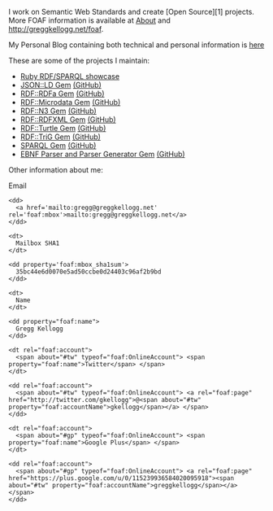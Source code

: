 <div about='http://greggkellogg.net/foaf#me' typeof='foaf:Person'>
  <link href="http://greggkellogg.net/" rel="foaf:homepage" />
  
  <p>
    I work on Semantic Web Standards and create [Open Source][1] projects. More FOAF information is available at <a rel="rdfs:isDefinedBy" href="http://greggkellogg.net/pages/about">About</a> and <a href="http://greggkellogg.net/foaf">http://greggkellogg.net/foaf</a>.
  </p>
  
  <p>
    My Personal Blog containing both technical and personal information is <a href='http://greggkellogg.net/blog/' rel='foaf:weblog'>here</a>
  </p> These are some of the projects I maintain: 
  
  <ul>
    <li>
      <a href="http://rdf.greggkellogg.net/">Ruby RDF/SPARQL showcase</a>
    </li>
    <li>
      <a href="http://rubygems.org/gems/json-ld" title="RubyGems">JSON::LD Gem</a> <a href="http://github.com/ruby-rdf/json-ld" title="GitHub">(GitHub)</a>
    </li>
    <li>
      <a href="http://rubygems.org/gems/rdf-rdfa" title="RubyGems">RDF::RDFa Gem</a> <a href="http://github.com/ruby-rdf/rdf-rdfa" title="GitHub">(GitHub)</a>
    </li>
    <li>
      <a href="http://rubygems.org/gems/rdf-microdata" title="RubyGems">RDF::Microdata Gem</a> <a href="http://github.com/ruby-rdf/rdf-microdata" title="GitHub">(GitHub)</a>
    </li>
    <li>
      <a href="http://rubygems.org/gems/rdf-n3" title="RubyGems">RDF::N3 Gem</a> <a href="http://github.com/ruby-rdf/rdf-n3" title="GitHub">(GitHub)</a>
    </li>
    <li>
      <a href="http://rubygems.org/gems/rdf-rdfxml" title="RubyGems">RDF::RDFXML Gem</a> <a href="http://github.com/ruby-rdf/rdf-rdfxml" title="GitHub">(GitHub)</a>
    </li>
    <li>
      <a href="http://rubygems.org/gems/rdf-turtle" title="RubyGems">RDF::Turtle Gem</a> <a href="http://github.com/ruby-rdf/rdf-turtle" title="GitHub">(GitHub)</a>
    </li>
    <li>
      <a href="http://rubygems.org/gems/rdf-trig" title="RubyGems">RDF::TriG Gem</a> <a href="http://github.com/ruby-rdf/rdf-trig" title="GitHub">(GitHub)</a>
    </li>
    <li>
      <a href="http://rubygems.org/gems/sparql" title="RubyGems">SPARQL Gem</a> <a href="http://github.com/ruby-rdf/sparql" title="GitHub">(GitHub)</a>
    </li>
    <li>
      <a href="http://rubygems.org/gems/ebnf" title="RubyGems">EBNF Parser and Parser Generator Gem</a> <a href="http://github.com/gkellogg/ebnf" title="GitHub">(GitHub)</a>
    </li>
  </ul> Other information about me: 
  
  <dl>
    <dt>
      Email
    </dt>
    
    <dd>
      <a href='mailto:gregg@greggkellogg.net' rel='foaf:mbox'>mailto:gregg@greggkellogg.net</a>
    </dd>
    
    <dt>
      Mailbox SHA1
    </dt>
    
    <dd property='foaf:mbox_sha1sum'>
      35bc44e6d0070e5ad50ccbe0d24403c96af2b9bd
    </dd>
    
    <dt>
      Name
    </dt>
    
    <dd property="foaf:name">
      Gregg Kellogg
    </dd>
    
    <dt rel="foaf:account">
      <span about="#tw" typeof="foaf:OnlineAccount"> <span property="foaf:name">Twitter</span> </span>
    </dt>
    
    <dd rel="foaf:account">
      <span about="#tw" typeof="foaf:OnlineAccount"> <a rel="foaf:page" href="http://twitter.com/gkellogg">@<span about="#tw" property="foaf:accountName">gkellogg</span></a> </span>
    </dd>
    
    <dt rel="foaf:account">
      <span about="#gp" typeof="foaf:OnlineAccount"> <span property="foaf:name">Google Plus</span> </span>
    </dt>
    
    <dd rel="foaf:account">
      <span about="#gp" typeof="foaf:OnlineAccount"> <a rel="foaf:page" href="https://plus.google.com/u/0/115239936584020095918"><span about="#tw" property="foaf:accountName">greggkellogg</span></a> </span>
    </dd>
  </dl>
</div>